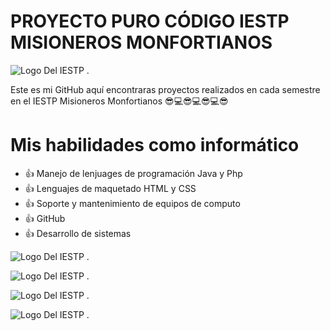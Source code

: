 # PROYECTO PURO CÓDIGO IESTP MISIONEROS MONFORTIANOS

![Logo Del IESTP .](https://as1.ftcdn.net/v2/jpg/03/52/39/00/1000_F_352390061_Bem8aYkzfGhIObTC4fXhf0PmKQjWM1wN.jpg)

Este es mi GitHub aquí encontraras proyectos realizados en cada semestre en el IESTP Misioneros Monfortianos 😎💻😎💻😎💻😎

# Mis habilidades como informático

* 👍 Manejo de lenjuages de programación Java y Php
* 👍 Lenguajes de maquetado HTML y CSS
* 👍 Soporte y mantenimiento de equipos de computo
* 👍 GitHub
* 👍 Desarrollo de sistemas

![Logo Del IESTP .](https://github-readme-stats.vercel.app/api?username=anuraghazra&show_icons=true)

![Logo Del IESTP .](https://github-readme-stats.vercel.app/api/top-langs/?username=anuraghazra)

![Logo Del IESTP .](https://github-readme-stats.vercel.app/api/top-langs/?username=anuraghazra&layout=compact)

![Logo Del IESTP .](https://github-readme-stats.vercel.app/api/pin/?username=anuraghazra&repo=github-readme-stats)
